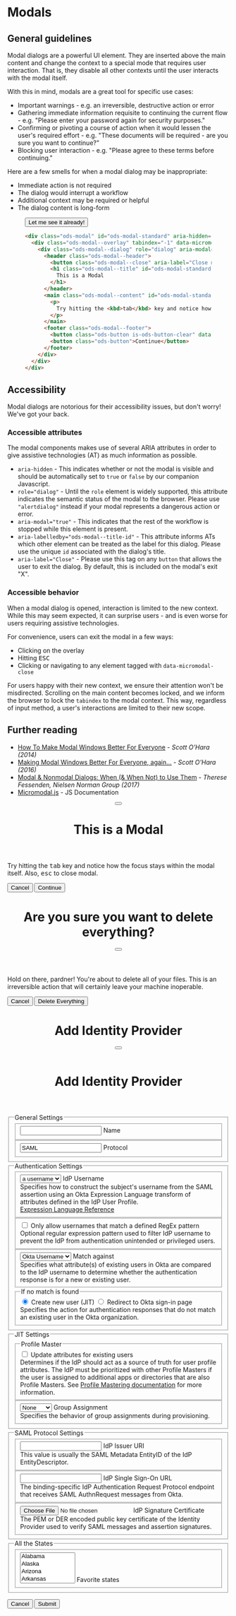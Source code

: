 # Modals

## General guidelines

Modal dialogs are a powerful UI element. They are inserted above the main content and change the context to a special mode that requires user interaction. That is, they disable all other contexts until the user interacts with the modal itself.

With this in mind, modals are a great tool for specific use cases:

<ul>
  <li>
    Important warnings - e.g. an irreversible, destructive action or error
  </li>
  <li>
    Gathering immediate information requisite to continuing the current flow - e.g. "Please enter your password again for security purposes."
  </li>
  <li>
    Confirming or pivoting a course of action when it would lessen the user's required effort - e.g. "These documents will be required - are you sure you want to continue?"
  </li>
  <li>
    Blocking user interaction - e.g. "Please agree to these terms before continuing."
  </li>
</ul>

Here are a few smells for when a modal dialog may be inappropriate:

<ul>
  <li>
    Immediate action is not required
  </li>
  <li>
    The dialog would interrupt a workflow
  </li>
  <li>
    Additional context may be required or helpful
  </li>
  <li>
    The dialog content is long-form
  </li>
</ul>

<figure class="nimatron--example">
  <div class="nimatron--rendered">
    <button class="ods-button" data-micromodal-trigger="ods-modal-standard">Let me see it already!</button>
  </div>

  ```html
  <div class="ods-modal" id="ods-modal-standard" aria-hidden="true">
    <div class="ods-modal--overlay" tabindex="-1" data-micromodal-close>
      <div class="ods-modal--dialog" role="dialog" aria-modal="true" aria-labelledby="ods-modal-standard-title">
        <header class="ods-modal--header">
          <button class="ods-modal--close" aria-label="Close modal" data-micromodal-close></button>
          <h1 class="ods-modal--title" id="ods-modal-standard-title">
            This is a Modal
          </h1>
        </header>
        <main class="ods-modal--content" id="ods-modal-standard-content">
          <p>
            Try hitting the <kbd>tab</kbd> key and notice how the focus stays within the modal itself. Also, <kbd>esc</kbd> to close modal.
          </p>
        </main>
        <footer class="ods-modal--footer">
          <button class="ods-button is-ods-button-clear" data-micromodal-close aria-label="Close this dialog window">Cancel</button>
          <button class="ods-button">Continue</button>
        </footer>
      </div>
    </div>
  </div>
  ```
</figure>

## Accessibility

Modal dialogs are notorious for their accessibility issues, but don't worry! We've got your back.

### Accessible attributes

The modal components makes use of several ARIA attributes in order to give assistive technologies (AT) as much information as possible.

<ul>
  <li>
    <code>aria-hidden</code> - This indicates whether or not the modal is visible and should be automatically set to <code>true</code> or <code>false</code> by our companion Javascript.
  </li>
  <li>
    <code>role="dialog"</code> - Until the <code>role</code> element is widely supported, this attribute indicates the semantic status of the modal to the browser. Please use <code>"alertdialog"</code> instead if your modal represents a dangerous action or error.
  </li>
  <li>
    <code>aria-modal="true"</code> - This indicates that the rest of the workflow is stopped while this element is present.
  </li>
  <li>
    <code>aria-labelledby="ods-modal--title-id"</code> - This attribute informs ATs which other element can be treated as the label for this dialog. Please use the unique <code>id</code> associated with the dialog's title.
  </li>
  <li>
    <code>aria-label="Close"</code> - Please use this tag on any <code>button</code> that allows the user to exit the dialog. By default, this is included on the modal's exit "X".
  </li>
</ul>

### Accessible behavior

When a modal dialog is opened, interaction is limited to the new context. While this may seem expected, it can surprise users - and is even worse for users requiring assistive technologies.

For convenience, users can exit the modal in a few ways:

<ul>
  <li>
    Clicking on the overlay
  </li>
  <li>
    Hitting <kbd>ESC</kbd>
  </li>
  <li>
    Clicking or navigating to any element tagged with <code>data-micromodal-close</code>
  </li>
</ul>

For users happy with their new context, we ensure their attention won't be misdirected. Scrolling on the main content becomes locked, and we inform the browser to lock the `tabindex` to the modal context. This way, regardless of input method, a user's interactions are limited to their new scope.

## Further reading

<ul>
  <li>
    <a href="https://www.smashingmagazine.com/2014/09/making-modal-windows-better-for-everyone/">How To Make Modal Windows Better For Everyone</a> - <cite>Scott O’Hara (2014)</cite>
  </li>
  <li>
    <a href="https://www.scottohara.me/blog/2016/09/07/revised-modal-window.html">Making Modal Windows Better For Everyone, again...</a> - <cite>Scott O'Hara (2016)</cite>
  </li>
  <li>
    <a href="https://www.nngroup.com/articles/modal-nonmodal-dialog/">Modal & Nonmodal Dialogs: When (& When Not) to Use Them</a> - <cite>Therese Fessenden, Nielsen Norman Group (2017)</cite>
  </li>
  <li>
    <a href="https://micromodal.now.sh/">Micromodal.js</a> - JS Documentation
  </li>
</ul>


<!-- The following are the modals shown to the user on the site -->
<div class="ods-modal" id="ods-modal-standard" aria-hidden="true">
    <div class="ods-modal--overlay" tabindex="-1" data-micromodal-close>
      <div class="ods-modal--dialog" role="dialog" aria-modal="true" aria-labelledby="ods-modal-standard-title">
        <header class="ods-modal--header">
          <button class="ods-modal--close" aria-label="Close modal" data-micromodal-close></button>
          <h1 class="ods-modal--title" id="ods-modal-standard-title">
            This is a Modal
          </h1>
        </header>
        <main class="ods-modal--content" id="ods-modal-standard-content">
          <p>
            Try hitting the <kbd>tab</kbd> key and notice how the focus stays within the modal itself. Also, <kbd>esc</kbd> to close modal.
          </p>
        </main>
        <footer class="ods-modal--footer">
          <button class="ods-button is-ods-button-clear" data-micromodal-close aria-label="Close this dialog window">Cancel</button>
          <button class="ods-button">Continue</button>
        </footer>
      </div>
    </div>
  </div>
  <div class="ods-modal is-ods-modal-danger  micromodal-slide" id="ods-modal-danger" aria-hidden="true">
    <div class="ods-modal--overlay" tabindex="-1" data-micromodal-close>
      <div class="ods-modal--dialog" role="alertdialog" aria-modal="true" aria-labelledby="ods-modal-danger-title">
        <header class="ods-modal--header">
          <h1 class="ods-modal--title" id="ods-modal-danger-title">
            Are you sure you want to delete everything?
          </h1>
          <button class="ods-modal--close" aria-label="Close modal" data-micromodal-close></button>
        </header>
        <main class="ods-modal--content" id="ods-modal-danger-content">
          <p>
            Hold on there, pardner! You're about to delete all of your files. This is an irreversible action that will certainly leave your machine inoperable.
          </p>
        </main>
        <footer class="ods-modal--footer">
          <button class="ods-button is-ods-button-secondary is-ods-button-danger" data-micromodal-close aria-label="Close this dialog window">Cancel</button>
          <button class="ods-button is-ods-button-danger">Delete Everything</button>
        </footer>
      </div>
    </div>
  </div>
  <div class="ods-modal micromodal-slide" id="ods-modal-form" aria-hidden="true">
    <div class="ods-modal--overlay" tabindex="-1" data-micromodal-close>
      <div class="ods-modal--dialog" role="dialog" aria-modal="true" aria-labelledby="ods-modal-form-title">
        <header class="ods-modal--header">
          <h1 class="ods-modal--title" id="ods-modal-form-title">
            Add Identity Provider
          </h1>
          <button class="ods-modal--close" aria-label="Close modal" data-micromodal-close></button>
        </header>
        <main class="ods-modal--content" id="ods-modal-form-content">
          <form class="ods-form" action=".">
            <header class="ods-form--header">
              <h1 class="ods-form--title">Add Identity Provider</h1>
            </header>
            <fieldset class="ods-fieldset">
              <legend class="ods-group-legend">General Settings</legend>
              <fieldset class="ods-fieldset">
                <div class="ods-fieldset-flex">
                  <input class="ods-text-input" type="text" name="idp-name" id="idp-name" autocomplete="off" spellcheck="false" required>
                  <label class="ods-label" for="idp-name">Name</label>
                </div>
              </fieldset>
              <fieldset class="ods-fieldset">
                <div class="ods-fieldset-flex">
                  <input class="ods-text-input" type="text" name="idp-protocol" id="idp-protocol" value="SAML" autocomplete="off" spellcheck="false" required readonly>
                  <label class="ods-label" for="idp-protocol">Protocol</label>
                </div>
              </fieldset>
            </fieldset>
            <fieldset class="ods-fieldset">
              <legend class="ods-group-legend">Authentication Settings</legend>
              <fieldset class="ods-fieldset">
                <div class="ods-fieldset-flex">
                  <select class="ods-select-input" name="idp-username" id="idp-username" aria-describedby="idp-username-hint" autocomplete="off" spellcheck="false" required>
                    <option value="un">a username</option>
                  </select>
                  <label class="ods-label" for="idp-username">IdP Username</label>
                  <aside class="ods-field--hint" id="idp-username-hint">
                    Specifies how to construct the subject's username from the SAML assertion using an Okta Expression Language transform of attributes defined in the IdP User Profile.<br>
                    <a href="#">Expression Language Reference</a>
                  </aside>
                </div>
              </fieldset>
              <fieldset class="ods-fieldset">
                <input class="checkbox" type="checkbox" name="idp-filter" id="idp-filter" aria-describedby="idp-filter=hint" value="filter-on">
                <label class="checkbox--label" for="idp-filter">Only allow usernames that match a defined RegEx pattern</label>
                <aside class="ods-field--hint" id="idp-filter-hint">
                  Optional regular expression pattern used to filter IdP username to prevent the IdP from authentication unintended or privileged users.
                </aside>
              </fieldset>
              <fieldset class="ods-fieldset">
                <div class="ods-fieldset-flex">
                  <select class="ods-select-input" name="idp-match" id="idp-match" aria-describedby="idp-match-hint" autocomplete="off" spellcheck="false" required>
                    <option value="un" selected>Okta Username</option>
                  </select>
                  <label class="ods-label" for="idp-match">Match against</label>
                  <aside class="ods-field--hint" id="idp-username-hint">
                    Specifies what attribute(s) of existing users in Okta are compared to the IdP username to determine whether the authentication response is for a new or existing user.
                  </aside>
                </div>
              </fieldset>
              <fieldset class="ods-fieldset">
                <legend class="input-legend">If no match is found</legend>
                <input class="radio" type="radio" name="idp-no-match" id="idp-no-match-new" aria-describedby="idp-no-match-hint" value="new" required checked>
                <label class="radio--label" for="idp-no-match-new">Create new user (JIT)</label>
                <input class="radio" type="radio" name="idp-no-match" id="idp-no-match-redirect" aria-describedby="idp-no-match-hint" value="redirect" required>
                <label class="radio--label" for="idp-no-match-redirect">Redirect to Okta sign-in page</label>
                <aside class="ods-field--hint" id="idp-no-match-hint">
                  Specifies the action for authentication responses that do not match an existing user in the Okta organization.
                </aside>
              </fieldset>
            </fieldset>
            <fieldset class="ods-fieldset">
              <legend class="ods-group-legend">JIT Settings</legend>
              <fieldset class="ods-fieldset">
                <legend class="input-legend">Profile Master</legend>
                <input class="checkbox" type="checkbox" name="idp-profile" id="idp-profile" aria-describedby="idp-profile-hint" value="profile-update">
                <label class="checkbox--label" for="idp-profile">Update attributes for existing users</label>
                <aside class="ods-field--hint" id="idp-profile-hint">
                  Determines if the IdP should act as a source of truth for user profile attributes. The IdP must be prioritized with other Profile Masters if the user is assigned to additional apps or directories that are also Profile Masters. See <a href="#">Profile Mastering documentation</a> for more information.
                </aside>
              </fieldset>
              <fieldset class="ods-fieldset">
                <div class="ods-fieldset-flex">
                  <select class="ods-select-input" name="idp-group" id="idp-group" aria-describedby="idp-group-hint" autocomplete="off" spellcheck="false" required>
                    <option value="none" selected>None</option>
                    <option value="b">Group B</option>
                  </select>
                  <label class="ods-label" for="idp-group">Group Assignment</label>
                  <aside class="ods-field--hint" id="idp-group-hint">
                    Specifies the behavior of group assignments during provisioning.
                  </aside>
                </div>
              </fieldset>
            </fieldset>
            <fieldset class="ods-fieldset">
              <legend class="ods-group-legend">SAML Protocol Settings</legend>
              <fieldset class="ods-fieldset">
                <div class="ods-fieldset-flex">
                  <input class="ods-text-input" type="url" name="idp-uri" id="idp-uri" aria-describedby="idp-uri-hint" autocomplete="off" spellcheck="false" required>
                  <label class="ods-label" for="idp-uri">IdP Issuer URI</label>
                  <aside class="ods-field--hint" id="idp-uri-hint">
                    This value is usually the SAML Metadata EntityID of the IdP EntityDescriptor.
                  </aside>
                </div>
              </fieldset>
              <fieldset class="ods-fieldset">
                <div class="ods-fieldset-flex">
                  <input class="ods-text-input" type="url" name="idp-sign-on-url" id="idp-sign-on-url" aria-describedby="idp-sign-on-url-hint" autocomplete="off" spellcheck="false" required>
                  <label class="ods-label" for="idp-sign-on-url">IdP Single Sign-On URL</label>
                  <aside class="ods-field--hint" id="idp-sign-on-url-hint">
                    The binding-specific IdP Authentication Request Protocol endpoint that receives SAML AuthnRequest messages from Okta.
                  </aside>
                </div>
              </fieldset>
              <fieldset class="ods-fieldset">
                <div class="ods-fieldset-flex">
                  <input class="ods-text-input" type="file" name="idp-cert" id="idp-cert" aria-describedby="idp-cert-hint" autocomplete="off" spellcheck="false" required>
                  <label class="ods-label" for="idp-cert">IdP Signature Certificate</label>
                  <aside class="ods-field--hint" id="idp-cert-hint">
                    The PEM or DER encoded public key certificate of the Identity Provider used to verify SAML messages and assertion signatures.
                  </aside>
                </div>
              </fieldset>
            </fieldset>
            <fieldset class="ods-fieldst">
              <legend class="ods-group-legend">All the States</legend>
              <fieldset class="ods-fieldset">
                <div class="ods-fieldset-flex">
                  <select id="select-multi" name="state[]" multiple class="ods-select-input">
                    <option value="AL">Alabama</option>
                    <option value="AK">Alaska</option>
                    <option value="AZ">Arizona</option>
                    <option value="AR">Arkansas</option>
                    <option value="CA">California</option>
                    <option value="CO">Colorado</option>
                    <option value="CT">Connecticut</option>
                    <option value="DE">Delaware</option>
                    <option value="DC">District Of Columbia</option>
                    <option value="FL">Florida</option>
                    <option value="GA">Georgia</option>
                    <option value="HI">Hawaii</option>
                    <option value="ID">Idaho</option>
                    <option value="IL">Illinois</option>
                    <option value="IN">Indiana</option>
                    <option value="IA">Iowa</option>
                    <option value="KS">Kansas</option>
                    <option value="KY">Kentucky</option>
                    <option value="LA">Louisiana</option>
                    <option value="ME">Maine</option>
                    <option value="MD">Maryland</option>
                    <option value="MA">Massachusetts</option>
                    <option value="MI">Michigan</option>
                    <option value="MN">Minnesota</option>
                    <option value="MS">Mississippi</option>
                    <option value="MO">Missouri</option>
                    <option value="MT">Montana</option>
                    <option value="NE">Nebraska</option>
                    <option value="NV">Nevada</option>
                    <option value="NH">New Hampshire</option>
                    <option value="NJ">New Jersey</option>
                    <option value="NM">New Mexico</option>
                    <option value="NY">New York</option>
                    <option value="NC">North Carolina</option>
                    <option value="ND">North Dakota</option>
                    <option value="OH">Ohio</option>
                    <option value="OK">Oklahoma</option>
                    <option value="OR">Oregon</option>
                    <option value="PA">Pennsylvania</option>
                    <option value="RI">Rhode Island</option>
                    <option value="SC">South Carolina</option>
                    <option value="SD">South Dakota</option>
                    <option value="TN">Tennessee</option>
                    <option value="TX">Texas</option>
                    <option value="UT">Utah</option>
                    <option value="VT">Vermont</option>
                    <option value="VA">Virginia</option>
                    <option value="WA">Washington</option>
                    <option value="WV">West Virginia</option>
                    <option value="WI">Wisconsin</option>
                    <option value="WY">Wyoming</option>
                  </select>
                  <label class="ods-label" for="fav-dino">Favorite states</label>
                </div>
              </fieldset>
            </fieldset>
          </form>
        </main>
        <footer class="ods-modal--footer">
          <button class="ods-button is-ods-button-secondary" data-micromodal-close aria-label="Close this dialog window">Cancel</button>
          <button class="ods-button">Submit</button>
        </footer>
      </div>
    </div>
  </div>
